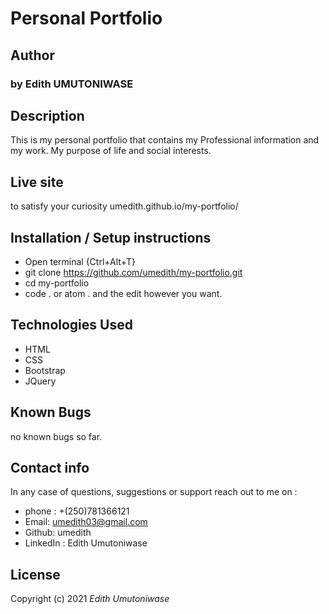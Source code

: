 # Personal Portfolio

## Author 

### by Edith UMUTONIWASE

## Description

This is my personal portfolio that contains my Professional information and my work. My purpose of life and social interests.

## Live site

to satisfy your curiosity umedith.github.io/my-portfolio/

## Installation / Setup instructions

- Open terminal {Ctrl+Alt+T}
- git clone https://github.com/umedith/my-portfolio.git
- cd my-portfolio
- code . or atom . and the edit however you want.

## Technologies Used

- HTML
- CSS
- Bootstrap
- JQuery

## Known Bugs

no known bugs so far.

## Contact info

In any case of questions, suggestions or support reach out to me on :
- phone : +(250)781366121
- Email: umedith03@gmail.com
- Github: umedith
- LinkedIn : Edith Umutoniwase

## License

Copyright (c) 2021 *Edith Umutoniwase*